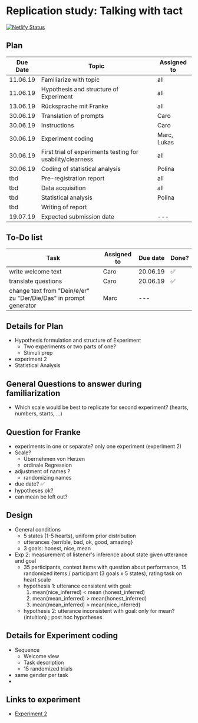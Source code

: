 # Replication study: Talking with tact
[![Netlify Status](https://api.netlify.com/api/v1/badges/17f3cca5-242b-4774-9e0f-f38add0725d8/deploy-status)](https://app.netlify.com/sites/pragmatics-exp/deploys)
## Plan
Due Date | Topic | Assigned to
-----|------|----
11.06.19 | Familiarize with topic | all
11.06.19 | Hypothesis and structure of Experiment | all
13.06.19 | Rücksprache mit Franke | all
30.06.19 | Translation of prompts | Caro
30.06.19 | Instructions | Caro
30.06.19 | Experiment coding | Marc, Lukas
30.06.19 | First trial of experiments testing for usability/clearness | all
30.06.19 | Coding of statistical analysis | Polina
tbd | Pre-registration report | all
tbd | Data acquisition | all
tbd | Statistical analysis | Polina
tbd | Writing of report |
19.07.19 | Expected submission date | ---

## To-Do list
Task | Assigned to | Due date | Done?
----|------|-------|--------
write welcome text|Caro|20.06.19|:white_check_mark:
translate questions|Caro|20.06.19|:white_check_mark:
change text from "Dein/e/er" zu "Der/Die/Das" in prompt generator|Marc|---|

## Details for Plan
- Hypothesis formulation and structure of Experiment
  - Two experiments or two parts of one?
  - Stimuli prep
- experiment 2
- Statistical Analysis

## General Questions to answer during familiarization
- Which scale would be best to replicate for second experiment? (hearts, numbers, starts, ...)

## Question for Franke
- experiments in one or separate? only one experiment (experiment 2)
- Scale?
  - Übernehmen von Herzen
  - ordinale Regression
- adjustment of names ?
  - randomizing names
- due date? :white_check_mark:
- hypotheses ok?
- can mean be left out?

## Design
- General conditions
  - 5 states (1-5 hearts), uniform prior distribution
  - utterances {terrible, bad, ok, good, amazing}
  - 3 goals: honest, nice, mean
- Exp 2: measurement of listener's inference about state given utterance and goal
  - 35 participants, context items with question about performance, 15 randomized items / participant (3 goals x 5 states), rating task on heart scale
  - hypothesis 1: utterance consistent with goal:
    1. mean(nice_inferred) < mean (honest_inferred)
    2. mean(mean_inferred) > mean(honest_inferred)
    3. mean(mean_inferred) > mean(nice_inferred)
  - hypothesis 2: utterance inconsistent with goal: only for mean? (intuition) ; post hoc hypotheses

## Details for Experiment coding
- Sequence
  - Welcome view
  - Task description
  - 15 randomized trials
- same gender per task
-

## Links to experiment
- [Experiment 2](http://langcog.stanford.edu/expts/EJY/polgrice/L2_S/polgrice_L2_S.html)
